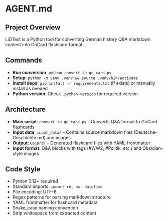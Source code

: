 # AGENT.md

## Project Overview
LiDTest is a Python tool for converting German history Q&A markdown content into GoCard flashcard format.

## Commands
- **Run conversion**: `python convert_to_go_card.py`
- **Setup**: `python -m venv .venv && source .venv/bin/activate`
- **Install deps**: `pip install -r requirements.txt` (if exists) or manually install as needed
- **Python version**: Check `.python-version` for required version

## Architecture
- **Main script**: `convert_to_go_card.py` - Converts Q&A format to GoCard flashcards
- **Input data**: `input_data/` - Contains source markdown files (Deutsche-Geschichte.md) and images
- **Output**: `GoCard/` - Generated flashcard files with YAML frontmatter
- **Input format**: Q&A blocks with tags (#WW2, #Politik, etc.) and Obsidian-style images

## Code Style
- Python 3.12+ required
- Standard imports: `import re, os, datetime`
- File encoding: UTF-8
- Regex patterns for parsing markdown structure
- YAML frontmatter for flashcard metadata
- Snake_case naming convention
- Strip whitespace from extracted content
